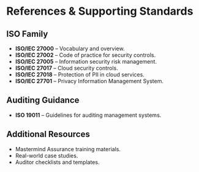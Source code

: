 # References & Supporting Standards

## ISO Family
- **ISO/IEC 27000** – Vocabulary and overview.
- **ISO/IEC 27002** – Code of practice for security controls.
- **ISO/IEC 27005** – Information security risk management.
- **ISO/IEC 27017** – Cloud security controls.
- **ISO/IEC 27018** – Protection of PII in cloud services.
- **ISO/IEC 27701** – Privacy Information Management System.

## Auditing Guidance
- **ISO 19011** – Guidelines for auditing management systems.

## Additional Resources
- Mastermind Assurance training materials.
- Real-world case studies.
- Auditor checklists and templates.

